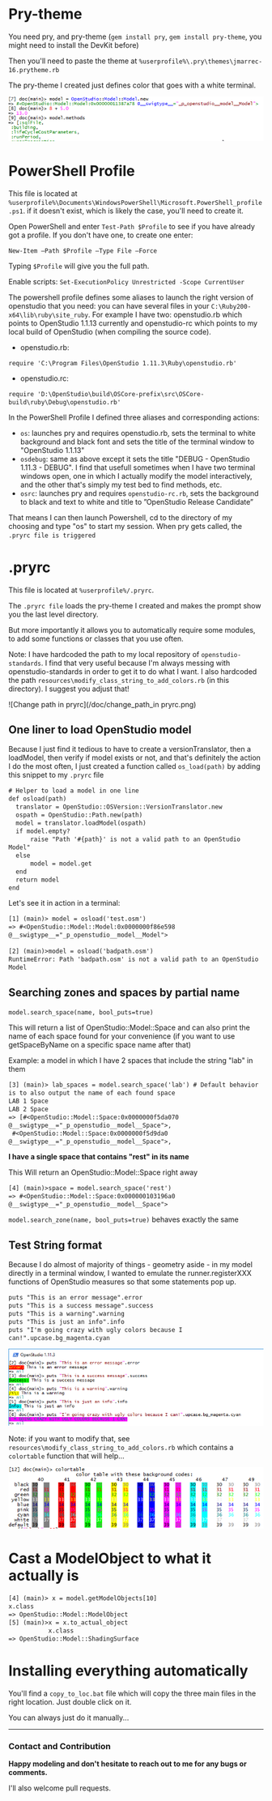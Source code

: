 # Pry-theme

You need pry, and pry-theme (`gem install pry`, `gem install pry-theme`, you might need to install the DevKit before)

Then you'll need to paste the theme at `%userprofile%\.pry\themes\jmarrec-16.prytheme.rb`

The pry-theme I created just defines color that goes with a white terminal. 

![Pry Theme Colors](/doc/pry-theme-colors.png)

# PowerShell Profile

This file is located at `%userprofile%\Documents\WindowsPowerShell\Microsoft.PowerShell_profile.ps1`.
if it doesn't exist, which is likely the case, you'll need to create it.

Open PowerShell and enter `Test-Path $Profile` to see if you have already got a profile.
If you don't have one, to create one enter:

    New-Item –Path $Profile –Type File –Force
    
Typing `$Profile` will give you the full path.

Enable scripts: `Set-ExecutionPolicy Unrestricted -Scope CurrentUser`

The powershell profile defines some aliases to launch the right version of openstudio that you need: you can have several files in your `C:\Ruby200-x64\lib\ruby\site_ruby`. For example I have two: openstudio.rb which points to OpenStudio 1.1.13 currently and openstudio-rc which points to my local build of OpenStudio (when compiling the source code).

* openstudio.rb: 

```
require 'C:\Program Files\OpenStudio 1.11.3\Ruby\openstudio.rb'
```

* openstudio.rc: 

```
require 'D:\OpenStudio\build\OSCore-prefix\src\OSCore-build\ruby\Debug\openstudio.rb'
```

In the PowerShell Profile I defined three aliases and corresponding actions:

* `os`: launches pry and requires openstudio.rb, sets the terminal to white background and black font and sets the title of the terminal window to "OpenStudio 1.1.13"
* `osdebug`: same as above except it sets the title "DEBUG - OpenStudio 1.11.3 - DEBUG". I find that usefull sometimes when I have two terminal windows open, one in which I actually modify the model interactively, and the other that's simply my test bed to find methods, etc.
* `osrc`: launches pry and requires  `openstudio-rc.rb`, sets the background to black and text to white and title to ”OpenStudio Release Candidate”

That means I can then launch Powershell, cd to the directory of my choosing and type "os" to start my session. When pry gets called, the `.pryrc file is triggered `

# .pryrc

This file is located at `%userprofile%/.pryrc`.

The `.pryrc file` loads the pry-theme I created and makes the prompt show you the last level directory.

But more importantly it allows you to automatically require some modules, to add some functions or classes that you use often.

Note: I have hardcoded the path to my local repository of `openstudio-standards`. I find that very useful because I'm always messing with openstudio-standards in order to get it to do what I want.
I also hardcoded the path `resources\modify_class_string_to_add_colors.rb` (in this directory). I suggest you adjust that!

![Change path in pryrc](/doc/change_path_in pryrc.png)

## One liner to load OpenStudio model

Because I just find it tedious to have to create a versionTranslator, then a loadModel, then verify if model exists or not, and that's definitely the action I do the most often, I just created a function called `os_load(path)` by adding this snippet to my `.pryrc` file

    # Helper to load a model in one line
    def osload(path)
      translator = OpenStudio::OSVersion::VersionTranslator.new
      ospath = OpenStudio::Path.new(path)
      model = translator.loadModel(ospath)
      if model.empty?
          raise "Path '#{path}' is not a valid path to an OpenStudio Model"
      else
          model = model.get
      end  
      return model
    end


Let's see it in action in a terminal:   
 
    [1] (main)> model = osload('test.osm')
    => #<OpenStudio::Model::Model:0x0000000f86e598 @__swigtype__="_p_openstudio__model__Model">

    [2] (main)>model = osload('badpath.osm')
    RuntimeError: Path 'badpath.osm' is not a valid path to an OpenStudio Model

    
## Searching zones and spaces by partial name

`model.search_space(name, bool_puts=true)`
    


This will return a list of OpenStudio::Model::Space and can also print the name of each space found for your convenience (if you want to use getSpaceByName on a specific space name after that)

Example: a model in which I have 2 spaces that include the string "lab" in them

    [3] (main)> lab_spaces = model.search_space('lab') # Default behavior is to also output the name of each found space
    LAB 1 Space
    LAB 2 Space
    => [#<OpenStudio::Model::Space:0x0000000f5da070 @__swigtype__="_p_openstudio__model__Space">,
     #<OpenStudio::Model::Space:0x0000000f5d9da0 @__swigtype__="_p_openstudio__model__Space">,

**I have a single space that contains "rest" in its name**

This Will return an OpenStudio::Model::Space right away

    [4] (main)>space = model.search_space('rest')
    => #<OpenStudio::Model::Space:0x000000103196a0 @__swigtype__="_p_openstudio__model__Space">

`model.search_zone(name, bool_puts=true)` behaves exactly the same
    
## Test String format

Because I do almost of majority of things - geometry aside - in my model directly in a terminal window, I wanted to emulate the runner.registerXXX functions of OpenStudio measures so that some statements pop up.

    puts "This is an error message".error
    puts "This is a success message".success
    puts "This is a warning".warning
    puts "This is just an info".info
    puts "I'm going crazy with ugly colors because I can!".upcase.bg_magenta.cyan
    
    
![Test string class](/doc/test_string_class.png)

Note: if you want to modify that, see `resources\modify_class_string_to_add_colors.rb` which contains a `colortable` function that will help...

![Test string class](/doc/colortable_function.png)


# Cast a ModelObject to what it actually is

    [4] (main)> x = model.getModelObjects[10]
    x.class
    => OpenStudio::Model::ModelObject
    [5] (main)>x = x.to_actual_object
               x.class
    => OpenStudio::Model::ShadingSurface
    

# Installing everything automatically

You'll find a `copy_to_loc.bat` file which will copy the three main files in the right location. Just double click on it.

You can always just do it manually...


----

### Contact and Contribution

**Happy modeling and don't hesitate to reach out to me for any bugs or comments.**

I'll also welcome pull requests.
